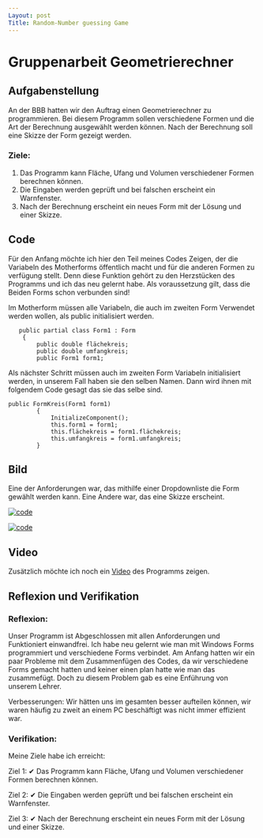 ```yaml
---
Layout: post
Title: Random-Number guessing Game
---
```


# Gruppenarbeit Geometrierechner

## Aufgabenstellung

An der BBB hatten wir den Auftrag einen Geometrierechner zu programmieren. Bei diesem Programm sollen verschiedene Formen und die Art der Berechnung ausgewählt werden können. Nach der Berechnung soll eine Skizze der Form gezeigt werden.

### Ziele:
1. Das Programm kann Fläche, Ufang und Volumen verschiedener Formen berechnen können.
2. Die Eingaben werden geprüft und bei falschen erscheint ein Warnfenster.
3. Nach der Berechnung erscheint ein neues Form mit der Lösung und einer Skizze.

## Code
Für den Anfang möchte ich hier den Teil meines Codes Zeigen, der die Variabeln des Motherforms öffentlich macht und für die anderen Formen zu verfügung stellt. Denn diese Funktion gehört zu den Herzstücken des Programms und ich das neu gelernt habe.
Als voraussetzung gilt, dass die Beiden Forms schon verbunden sind!

Im Motherform müssen alle Variabeln, die auch im zweiten Form Verwendet werden wollen, als public initialisiert werden.
```
   public partial class Form1 : Form
    {
        public double flächekreis;
        public double umfangkreis;
        public Form1 form1;
```

Als nächster Schritt müssen auch im zweiten Form Variabeln initialisiert werden, in unserem Fall haben sie den selben Namen.
Dann wird ihnen mit folgendem Code gesagt das sie das selbe sind.
```
public FormKreis(Form1 form1)
        {
            InitializeComponent();
            this.form1 = form1;
            this.flächekreis = form1.flächekreis;
            this.umfangkreis = form1.umfangkreis;
        }
```

## Bild
Eine der Anforderungen war, das mithilfe einer Dropdownliste die Form gewählt werden kann. Eine Andere war, das eine Skizze erscheint.

[![code](https://snipboard.io/Je17G0.jpg)](https://snipboard.io/Je17G0.jpg)

[![code](https://snipboard.io/BXUp0J.jpg)](https://snipboard.io/BXUp0J.jpg)
## Video

Zusätzlich möchte ich noch ein [Video](https://youtu.be/DjodcIXTTMc) des Programms zeigen.

## Reflexion und Verifikation

### Reflexion:
Unser Programm ist Abgeschlossen mit allen Anforderungen und Funktioniert einwandfrei. 
Ich habe neu gelernt wie man mit Windows Forms programmiert und verschiedene Forms verbindet. 
Am Anfang hatten wir ein paar Probleme mit dem Zusammenfügen des Codes, da wir verschiedene Forms gemacht hatten und keiner einen plan hatte wie man das zusammefügt. Doch zu diesem Problem gab es eine Enführung von unserem Lehrer.

Verbesserungen: Wir hätten uns im gesamten besser aufteilen können, wir waren häufig zu zweit an einem PC beschäftigt was nicht immer effizient war.

### Verifikation:
Meine Ziele habe ich erreicht:

Ziel 1: ✔ Das Programm kann Fläche, Ufang und Volumen verschiedener Formen berechnen können.

Ziel 2: ✔ Die Eingaben werden geprüft und bei falschen erscheint ein Warnfenster.

Ziel 3: ✔ Nach der Berechnung erscheint ein neues Form mit der Lösung und einer Skizze.
